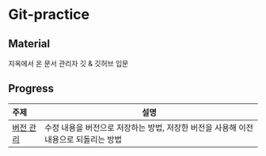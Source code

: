 # Git-practice

## Material
지옥에서 온 문서 관리자 깃 & 깃허브 입문

## Progress
| 주제       | 설명         |
| :-------- | ----------- |
| [버전 관리](https://github.com/JYKai/Git-practice/tree/main/version_control) | 수정 내용을 버전으로 저장하는 방법, 저장한 버전을 사용해 이전 내용으로 되돌리는 방법 |